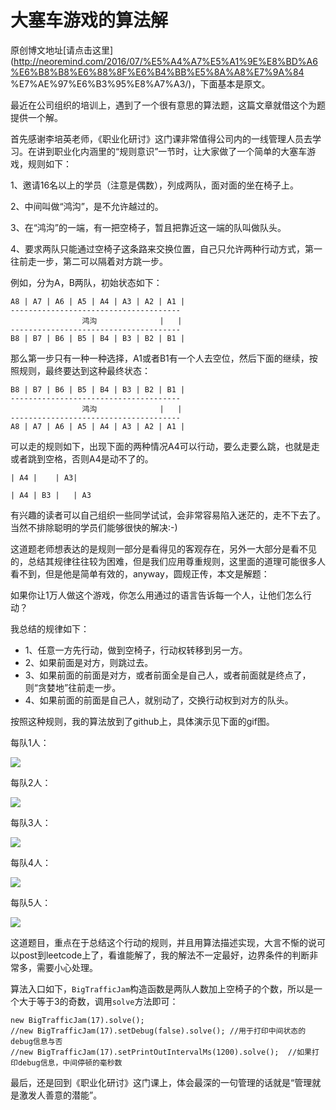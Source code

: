 # 大塞车游戏的算法解

原创博文地址[请点击这里](http://neoremind.com/2016/07/%E5%A4%A7%E5%A1%9E%E8%BD%A6%E6%B8%B8%E6%88%8F%E6%B4%BB%E5%8A%A8%E7%9A%84
%E7%AE%97%E6%B3%95%E8%A7%A3/)，下面基本是原文。

最近在公司组织的培训上，遇到了一个很有意思的算法题，这篇文章就借这个为题提供一个解。

首先感谢李培英老师，《职业化研讨》这门课非常值得公司内的一线管理人员去学习。在讲到职业化内涵里的“规则意识”一节时，让大家做了一个简单的大塞车游戏，规则如下：

1、邀请16名以上的学员（注意是偶数），列成两队，面对面的坐在椅子上。

2、中间叫做“鸿沟”，是不允许越过的。

3、在“鸿沟”的一端，有一把空椅子，暂且把靠近这一端的队叫做队头。

4、要求两队只能通过空椅子这条路来交换位置，自己只允许两种行动方式，第一往前走一步，第二可以隔着对方跳一步。

例如，分为A，B两队，初始状态如下：
```
A8 | A7 | A6 | A5 | A4 | A3 | A2 | A1 |
--------------------------------------
                鸿沟              |   |
--------------------------------------
B8 | B7 | B6 | B5 | B4 | B3 | B2 | B1 |
```

那么第一步只有一种一种选择，A1或者B1有一个人去空位，然后下面的继续，按照规则，最终要达到这种最终状态：
```
B8 | B7 | B6 | B5 | B4 | B3 | B2 | B1 |
--------------------------------------
                鸿沟              |   |
--------------------------------------
A8 | A7 | A6 | A5 | A4 | A3 | A2 | A1 |
```

可以走的规则如下，出现下面的两种情况A4可以行动，要么走要么跳，也就是走或者跳到空格，否则A4是动不了的。
```
| A4 |    | A3|

| A4 | B3 |   | A3
```

有兴趣的读者可以自己组织一些同学试试，会非常容易陷入迷茫的，走不下去了。当然不排除聪明的学员们能够很快的解决:-)

这道题老师想表达的是规则一部分是看得见的客观存在，另外一大部分是看不见的，总结其规律往往较为困难，但是我们应用尊重规则，这里面的道理可能很多人看不到，但是他是简单有效的，anyway，圆规正传，本文是解题：

如果你让1万人做这个游戏，你怎么用通过的语言告诉每一个人，让他们怎么行动？

我总结的规律如下：
* 1、任意一方先行动，做到空椅子，行动权转移到另一方。
* 2、如果前面是对方，则跳过去。
* 3、如果前面的前面是对方，或者前面全是自己人，或者前面就是终点了，则“贪婪地”往前走一步。
* 4、如果前面的前面是自己人，就别动了，交换行动权到对方的队头。

按照这种规则，我的算法放到了github上，具体演示见下面的gif图。

每队1人：

![](http://neoremind.com/wp-content/uploads/elem3.gif)

每队2人：

![](http://neoremind.com/wp-content/uploads/elem5.gif)

每队3人：

![](http://neoremind.com/wp-content/uploads/elem7.gif)

每队4人：

![](http://neoremind.com/wp-content/uploads/elem9.gif)

每队5人：

![](http://neoremind.com/wp-content/uploads/elem11.gif)

这道题目，重点在于总结这个行动的规则，并且用算法描述实现，大言不惭的说可以post到leetcode上了，看谁能解了，我的解法不一定最好，边界条件的判断非常多，需要小心处理。

算法入口如下，`BigTrafficJam`构造函数是两队人数加上空椅子的个数，所以是一个大于等于3的奇数，调用`solve`方法即可：
```
new BigTrafficJam(17).solve();
//new BigTrafficJam(17).setDebug(false).solve(); //用于打印中间状态的debug信息与否
//new BigTrafficJam(17).setPrintOutIntervalMs(1200).solve();  //如果打印debug信息，中间停顿的毫秒数
```

最后，还是回到《职业化研讨》这门课上，体会最深的一句管理的话就是“管理就是激发人善意的潜能”。
